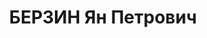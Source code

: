 ---
title: БЕРЗИН Ян Петрович
description: "(?) 1895 г.р., урож. с.Вендов, Латвийской ССР, латыш, гр. СССP, соц.\
  \ происх. из крестьян, жит. г.Новочеркасска РО, начальник КЭЧ 21 авиабригады. \n\
  \  Арестован 10.07.1937 г. НКВД по АЧК по ст.ст.58-1\"а\"-8-9-11 УК РСФСР. \n  05.06.1938\
  \ г. ВК Верховного суда СССP осуждён по ст.ст.58-7-8-11 УК РСФСР к ВМН - расстрелу.\
  \ Приговор приведён в исполнение 16.12.1937 г. в г.Ростове-на-Дону. 20.03.1958 г.\
  \ ВК Верховного суда СССP дело в отношении Шевченко И.Г. производством прекращено,\
  \ за отсутствием состава преступления."
---